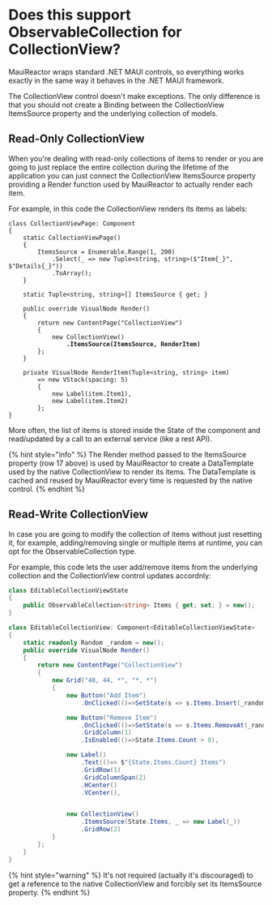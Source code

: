 # Does this support ObservableCollection for CollectionView?

MauiReactor wraps standard .NET MAUI controls, so everything works exactly in the same way it behaves in the .NET MAUI framework.

The CollectionView control doesn't make exceptions. The only difference is that you should not create a Binding between the CollectionView ItemsSource property and the underlying collection of models.

## Read-Only CollectionView

When you're dealing with read-only collections of items to render or you are going to just replace the entire collection during the lifetime of the application you can just connect the CollectionView ItemsSource property providing a Render function used by MauiReactor to actually render each item.

For example, in this code the CollectionView renders its items as labels:

<pre class="language-csharp" data-line-numbers><code class="lang-csharp">class CollectionViewPage: Component
{
    static CollectionViewPage()
    {
        ItemsSource = Enumerable.Range(1, 200)
            .Select(_ => new Tuple&#x3C;string, string>($"Item{_}", $"Details{_}"))
            .ToArray();
    }
    
    static Tuple&#x3C;string, string>[] ItemsSource { get; }

    public override VisualNode Render()
    {
        return new ContentPage("CollectionView")
        {
            new CollectionView()
<strong>                .ItemsSource(ItemsSource, RenderItem)
</strong>        };
    }

    private VisualNode RenderItem(Tuple&#x3C;string, string> item) 
        => new VStack(spacing: 5)
        {
            new Label(item.Item1),
            new Label(item.Item2)
        };
}
</code></pre>

More often, the list of items is stored inside the State of the component and read/updated by a call to an external service (like a rest API).

{% hint style="info" %}
The Render method passed to the ItemsSource property (row 17 above) is used by MauiReactor to create a DataTemplate used by the native CollectionView to render its items. The DataTemplate is cached and reused by MauiReactor every time is requested by the native control.
{% endhint %}

## Read-Write CollectionView

In case you are going to modify the collection of items without just resetting it, for example, adding/removing single or multiple items at runtime, you can opt for the ObservableCollection type.

For example, this code lets the user add/remove items from the underlying collection and the CollectionView control updates accordnly:

```csharp
class EditableCollectionViewState
{
    public ObservableCollection<string> Items { get; set; } = new();
}

class EditableCollectionView: Component<EditableCollectionViewState>
{
    static readonly Random _random = new();
    public override VisualNode Render()
    {
        return new ContentPage("CollectionView")
        {
            new Grid("48, 44, *", "*, *")
            {
                new Button("Add Item")
                    .OnClicked(()=>SetState(s => s.Items.Insert(_random.Next(0, s.Items.Count), $"Item {DateTime.Now}"), invalidateComponent: false)),

                new Button("Remove Item")
                    .OnClicked(()=>SetState(s => s.Items.RemoveAt(_random.Next(0, s.Items.Count - 1)), invalidateComponent: false))
                    .GridColumn(1)
                    .IsEnabled(()=>State.Items.Count > 0),

                new Label()
                    .Text(()=> $"{State.Items.Count} Items")
                    .GridRow(1)
                    .GridColumnSpan(2)
                    .HCenter()
                    .VCenter(),


                new CollectionView()
                    .ItemsSource(State.Items, _ => new Label(_))
                    .GridRow(2)
            }
        };
    }
}
```

{% hint style="warning" %}
It's not required (actually it's discouraged) to get a reference to the native CollectionView and forcibly set its ItemsSource property.
{% endhint %}
